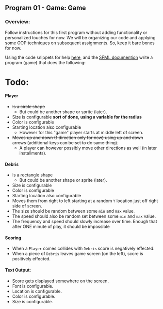 ## Program 01 - Game: Game

### Overview:

Follow instructions for this first program without adding functionality or personalized touches for now. We will be organizing our code and applying some OOP techniques on subsequent assignments. So, keep it bare bones for now. 

Using the code snippets for help [here](../../Resources/09-SFML/README.md), and the [SFML documention](https://www.sfml-dev.org/learn.php) write a program (game) that does the following:


# Todo:

#### Player
  - ~~Is a circle shape~~
    - But could be another shape or sprite (later).
  - Size is configurable **sort of done, using a variable for the radius**
  - Color is configurable
  - Starting location also configurable
    - However for this "game" player starts at middle left of screen. 
  - ~~Moves up and down (1 direction only for now) using up and down arrows (additional keys can be set to do same thing).~~
    - A player can however possibly move other directions as well (in later installments).

#### Debris
  - Is a rectangle shape
    - But could be another shape or sprite (later).
  - Size is configurable
  - Color is configurable
  - Starting location also configurable
  - Moves them from right to left starting at a random `Y` location just off right side of screen.
  - The size should be random between some `min` and `max` value.
  - The speed should also be random set between some `min` and `max` value.
  - The frequency and speed should slowly increase over time. Enough that after ONE minute of play, it should be impossible 
  
#### Scoring
  - When a `Player` comes collides with `Debris` score is negatively effected.
  - When a piece of `Debris` leaves game screen (on the left), score is positively effected.

#### Text Output:
  - Score gets displayed somewhere on the screen.
  - Font is configurable.
  - Location is configurable.
  - Color is configurable.
  - Size is configurable.
